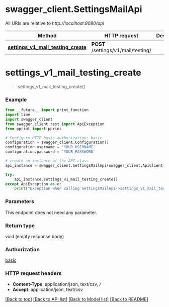 # swagger_client.SettingsMailApi

All URIs are relative to *http://localhost:8080/api*

Method | HTTP request | Description
------------- | ------------- | -------------
[**settings_v1_mail_testing_create**](SettingsMailApi.md#settings_v1_mail_testing_create) | **POST** /settings/v1/mail/testing/ | 


# **settings_v1_mail_testing_create**
> settings_v1_mail_testing_create()





### Example
```python
from __future__ import print_function
import time
import swagger_client
from swagger_client.rest import ApiException
from pprint import pprint

# Configure HTTP basic authorization: basic
configuration = swagger_client.Configuration()
configuration.username = 'YOUR_USERNAME'
configuration.password = 'YOUR_PASSWORD'

# create an instance of the API class
api_instance = swagger_client.SettingsMailApi(swagger_client.ApiClient(configuration))

try:
    api_instance.settings_v1_mail_testing_create()
except ApiException as e:
    print("Exception when calling SettingsMailApi->settings_v1_mail_testing_create: %s\n" % e)
```

### Parameters
This endpoint does not need any parameter.

### Return type

void (empty response body)

### Authorization

[basic](../README.md#basic)

### HTTP request headers

 - **Content-Type**: application/json, text/csv, */*
 - **Accept**: application/json, text/csv

[[Back to top]](#) [[Back to API list]](../README.md#documentation-for-api-endpoints) [[Back to Model list]](../README.md#documentation-for-models) [[Back to README]](../README.md)


